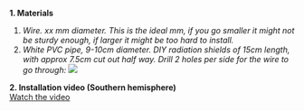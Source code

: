 **1. Materials**
<br>
1. *Wire. xx mm diameter. This is the ideal mm, if you go smaller it might not be sturdy enough, if larger it might be too hard to install.*
2. *White PVC pipe, 9-10cm diameter. DIY radiation shields of 15cm length, with approx 7.5cm cut out half way. Drill 2 holes per side for the wire to go through:*
![](img/shield.jpg)

**2. Installation video (Southern hemisphere)**
<br>
[Watch the video](video/install_australia.mp4)